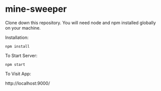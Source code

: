 # mine-sweeper

Clone down this repository. You will need node and npm installed globally on your machine.

Installation:

```npm install```

To Start Server:

```npm start```

To Visit App:

http://localhost:9000/
